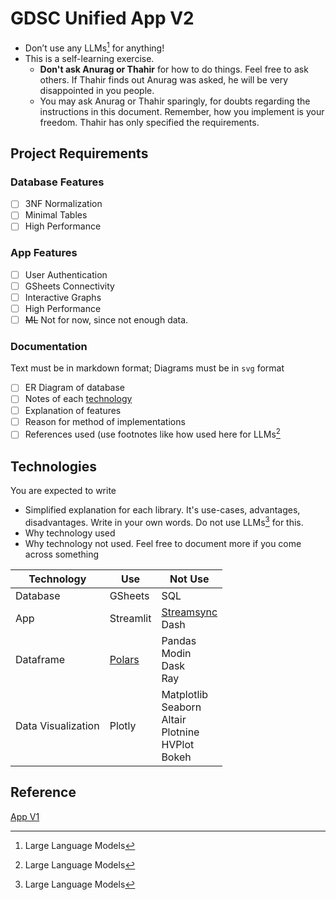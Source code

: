 # GDSC Unified App V2

- Don’t use any LLMs[^LLMs] for anything!
- This is a self-learning exercise.
  - **Don't ask Anurag or Thahir** for how to do things. Feel free to ask others. If Thahir finds out Anurag was asked, he will be very disappointed in you people.
  - You may ask Anurag or Thahir sparingly, for doubts regarding the instructions in this document. Remember, how you implement is your freedom. Thahir has only specified the requirements.

[^LLMs]: Large Language Models

## Project Requirements

### Database Features

- [ ] 3NF Normalization
- [ ] Minimal Tables
- [ ] High Performance

### App Features

- [ ] User Authentication
- [ ] GSheets Connectivity
- [ ] Interactive Graphs
- [ ] High Performance
- [ ] ~~ML~~ Not for now, since not enough data.

### Documentation

Text must be in markdown format; Diagrams must be in `svg` format

- [ ] ER Diagram of database
- [ ] Notes of each [technology](#technologies)
- [ ] Explanation of features
- [ ] Reason for method of implementations
- [ ] References used (use footnotes like how used here for LLMs[^LLMs]

## Technologies

You are expected to write

- Simplified explanation for each library. It's use-cases, advantages, disadvantages. Write in your own words. Do not use LLMs[^LLMs] for this.
- Why technology used
- Why technology not used. Feel free to document more if you come across something

| Technology         | Use                            | Not Use                                                      |
| ------------------ | ------------------------------ | ------------------------------------------------------------ |
| Database           | GSheets                        | SQL                                                          |
| App                | Streamlit                      | [Streamsync](https://medium.com/@ramiromedina/streamsync-like-streamlit-but-faster-and-with-a-visual-ui-editor-9f98ad17adf)<br />Dash |
| Dataframe          | [Polars](https://www.pola.rs/) | Pandas<br />Modin<br />Dask<br />Ray                         |
| Data Visualization | Plotly                         | Matplotlib<br />Seaborn<br />Altair<br />Plotnine<br />HVPlot<br />Bokeh |

## Reference

[App V1](https://gdscbpdc.streamlit.app/)
